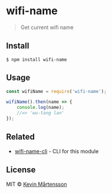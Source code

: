 # wifi-name

> Get current wifi name


## Install

```
$ npm install wifi-name
```


## Usage

```js
const wifiName = require('wifi-name');

wifiName().then(name => {
	console.log(name);
	//=> 'wu-tang lan'
});
```


## Related

* [wifi-name-cli](https://github.com/kevva/wifi-name-cli) - CLI for this module


## License

MIT © [Kevin Mårtensson](https://github.com/kevva)
